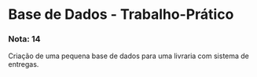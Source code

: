 # Base de Dados - Trabalho-Prático 
### Nota: 14
Criação de uma pequena base de dados para uma livraria com sistema de entregas.
